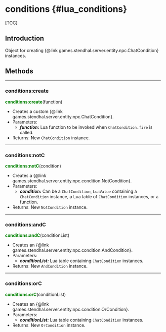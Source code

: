
conditions {#lua_conditions}
==========

[TOC]

## Introduction

Object for creating {@link games.stendhal.server.entity.npc.ChatCondition} instances.

## Methods

---
### conditions:create
<span style="color:green; font-weight:bold;">conditions:create</span>(function)
- Creates a custom {@link games.stendhal.server.entity.npc.ChatCondition}.
- Parameters:
  - ***function:*** Lua function to be invoked when <code>ChatCondition.fire</code> is called.
- Returns: New <code>ChatCondition</code> instance.

---
### conditions:notC
<span style="color:green; font-weight:bold;">conditions:notC</span>(condition)
- Creates a {@link games.stendhal.server.entity.npc.condition.NotCondition}.
- Parameters:
  - ***condition:*** Can be a <code>ChatCondition</code>, <code>LuaValue</code> containing a <code>ChatCondition</code> instance, a Lua table of <code>ChatCondition</code> instances, or a function.
- Returns: New <code>NotCondition</code> instance.

---
### conditions:andC
<span style="color:green; font-weight:bold;">conditions:andC</span>(conditionList)
- Creates an {@link games.stendhal.server.entity.npc.condition.AndCondition}.
- Parameters:
  - ***conditionList:*** Lua table containing <code>ChatCondition</code> instances.
- Returns: New <code>AndCondition</code> instance.

---
### conditions:orC
<span style="color:green; font-weight:bold;">conditions:orC</span>(conditionList)
- Creates an {@link games.stendhal.server.entity.npc.condition.OrCondition}.
- Parameters:
  - ***conditionList:*** Lua table containing <code>ChatCondition</code> instances.
- Returns: New <code>OrCondition</code> instance.
